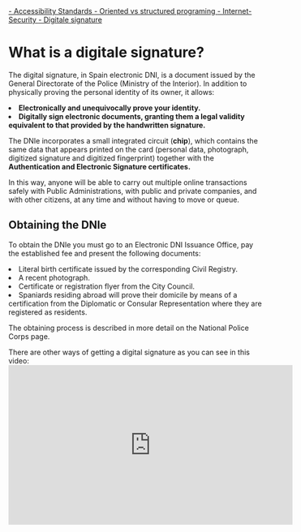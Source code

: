 <!DOCTYPE HTML>
<html>
    <head>
        <meta charset="utf-8">
        <title>Digitale signature</title>
    </head>
     <div id="hopper-links">
    <a href="accessibility.html" > - Accessibility Standards </a>
    <a href="programing.html" > - Oriented vs structured programing </a>
    <a href="Internet-Security.html" > - Internet-Security </a>
    <a href="Digitale-signature.html" > - Digitale signature </a>
    </div>
  <h1>What is a digitale signature?</h1>
  <p>The digital signature, in Spain electronic DNI, is a document issued by the General Directorate of the Police (Ministry of the Interior). In addition to physically proving the personal identity of its owner, it allows:</p>
  <li><strong>Electronically and unequivocally prove your identity.</strong></li>
  <li><strong>Digitally sign electronic documents, granting them a legal validity equivalent to that provided by the handwritten signature.</strong></li>
  <p>The DNIe incorporates a small integrated circuit (<strong>chip</strong>), which contains the same data that appears printed on the card (personal data, photograph, digitized signature and digitized fingerprint) together with the <strong>Authentication and Electronic Signature certificates.</strong></p>
  <p>In this way, anyone will be able to carry out multiple online transactions safely with Public Administrations, with public and private companies, and with other citizens, at any time and without having to move or queue.</p>
  <h2>Obtaining the DNIe</h2>
  <p>To obtain the DNIe you must go to an Electronic DNI Issuance Office, pay the established fee and present the following documents:</p>
  <li>Literal birth certificate issued by the corresponding Civil Registry.</li>
  <li>A recent photograph.</li>
  <li>Certificate or registration flyer from the City Council.</li>
  <li>Spaniards residing abroad will prove their domicile by means of a certification from the Diplomatic or Consular Representation where they are registered as residents.</li>
  <p>The obtaining process is described in more detail on the National Police Corps page.</p>
    <p>There are other ways of getting a digital signature as you can see in this video:
    <iframe width="560" height="315" src="https://www.youtube.com/embed/dwqg52dlbvc" title="YouTube video player" frameborder="0" allow="accelerometer; autoplay; clipboard-write; encrypted-media; gyroscope; picture-in-picture" allowfullscreen></iframe>
</html>
